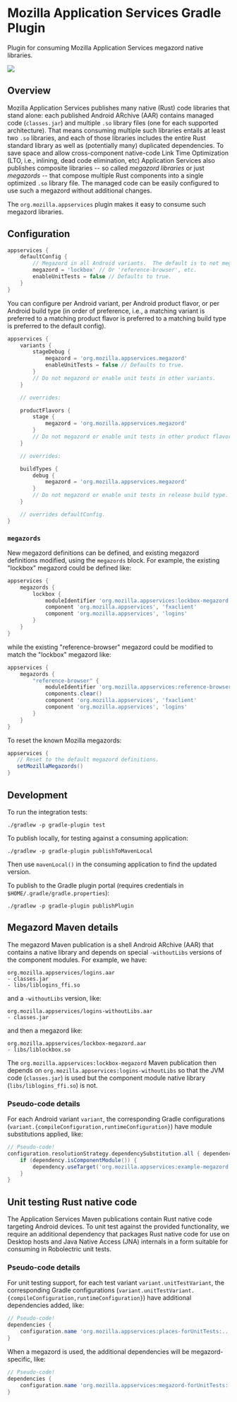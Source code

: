# Mozilla Application Services Gradle Plugin

Plugin for consuming Mozilla Application Services megazord native libraries.

<p align="left">
    <a alt="Version badge" href="https://plugins.gradle.org/plugin/org.mozilla.appservices.gradle-plugin">
        <img src="https://img.shields.io/maven-metadata/v/https/plugins.gradle.org/m2/org/mozilla/appservices/org.mozilla.appservices.gradle.plugin/maven-metadata.xml.svg?label=org.mozilla.appservices&colorB=brightgreen" /></a>
</p>

## Overview

Mozilla Application Services publishes many native (Rust) code libraries that stand alone: each
published Android ARchive (AAR) contains managed code (`classes.jar`) and multiple `.so` library
files (one for each supported architecture).  That means consuming multiple such libraries entails
at least two `.so` libraries, and each of those libraries includes the entire Rust standard library
as well as (potentially many) duplicated dependencies.  To save space and allow cross-component
native-code Link Time Optimization (LTO, i.e., inlining, dead code elimination, etc) Application
Services also publishes composite libraries -- so called *megazord libraries* or just *megazords* --
that compose multiple Rust components into a single optimized `.so` library file.  The managed code
can be easily configured to use such a megazord without additional changes.

The `org.mozilla.appservices` plugin makes it easy to consume such megazord libraries.

## Configuration

```groovy
appservices {
    defaultConfig {
        // Megazord in all Android variants.  The default is to not megazord.
        megazord = 'lockbox' // Or 'reference-browser', etc.
        enableUnitTests = false // Defaults to true.
    }
}
```

You can configure per Android variant, per Android product flavor, or per Android build
type (in order of preference, i.e., a matching variant is preferred to a matching product flavor is
preferred to a matching build type is preferred to the default config).

```groovy
appservices {
    variants {
        stageDebug {
            megazord = 'org.mozilla.appservices.megazord'
            enableUnitTests = false // Defaults to true.
        }
        // Do not megazord or enable unit tests in other variants.
    }

    // overrides:

    productFlavors {
        stage {
            megazord = 'org.mozilla.appservices.megazord'
        }
        // Do not megazord or enable unit tests in other product flavors.
    }

    // overrides:

    buildTypes {
        debug {
            megazord = 'org.mozilla.appservices.megazord'
        }
        // Do not megazord or enable unit tests in release build type.
    }

    // overrides defaultConfig.
}
```

### `megazords`

New megazord definitions can be defined, and existing megazord definitions modified, using the
`megazords` block.  For example, the existing "lockbox" megazord could be defined like:

```groovy
appservices {
    megazords {
        lockbox {
            moduleIdentifier 'org.mozilla.appservices:lockbox-megazord'
            component 'org.mozilla.appservices', 'fxaclient'
            component 'org.mozilla.appservices', 'logins'
        }
    }
}
```

while the existing "reference-browser" megazord could be modified to match the "lockbox" megazord
like:

```groovy
appservices {
    megazords {
        "reference-browser" {
            moduleIdentifier 'org.mozilla.appservices:reference-browser-megazord'
            components.clear()
            component 'org.mozilla.appservices', 'fxaclient'
            component 'org.mozilla.appservices', 'logins'
        }
    }
}
```

To reset the known Mozilla megazords:

```groovy
appservices {
   // Reset to the default megazord definitions.
   setMozillaMegazords()
}
```

## Development

To run the integration tests:

```
./gradlew -p gradle-plugin test
```

To publish locally, for testing against a consuming application:

```
./gradlew -p gradle-plugin publishToMavenLocal
```

Then use `mavenLocal()` in the consuming application to find the updated version.

To publish to the Gradle plugin portal (requires credentials in `$HOME/.gradle/gradle.properties`):

```
./gradlew -p gradle-plugin publishPlugin
```

## Megazord Maven details

The megazord Maven publication is a shell Android ARchive (AAR) that contains a native library and
depends on special `-withoutLibs` versions of the component modules.  For example, we have:

```
org.mozilla.appservices/logins.aar
- classes.jar
- libs/liblogins_ffi.so
```

and a `-withoutLibs` version, like:

```
org.mozilla.appservices/logins-withoutLibs.aar
- classes.jar
```

and then a megazord like:

```
org.mozilla.appservices/lockbox-megazord.aar
- libs/liblockbox.so
```

The `org.mozilla.appservices:lockbox-megazord` Maven publication then depends on
`org.mozilla.appservices:logins-withoutLibs` so that the JVM code (`classes.jar`) is used but
the component module native library (`libs/liblogins_ffi.so`) is not.

### Pseudo-code details

For each Android variant `variant`, the corresponding Gradle configurations
(`variant.{compileConfiguration,runtimeConfiguration}`) have module substitutions applied, like:

```groovy
// Pseudo-code!
configuration.resolutionStrategy.dependencySubstitution.all { dependency ->
    if (dependency.isComponentModule()) {
        dependency.useTarget('org.mozilla.appservices:example-megazord:...')
    }
}
```

## Unit testing Rust native code

The Application Services Maven publications contain Rust native code targeting Android devices.  To
unit test against the provided functionality, we require an additional dependency that packages Rust
native code for use on Desktop hosts and Java Native Access (JNA) internals in a form suitable for
consuming in Robolectric unit tests.

### Pseudo-code details

For unit testing support, for each test variant `variant.unitTestVariant`, the corresponding Gradle
configurations (`variant.unitTestVariant.{compileConfiguration,runtimeConfiguration}`) have
additional dependencies added, like:

```groovy
// Pseudo-code!
dependencies {
    configuration.name 'org.mozilla.appservices:places-forUnitTests:...'
}
```

When a megazord is used, the additional dependencies will be megazord-specific, like:


```groovy
// Pseudo-code!
dependencies {
    configuration.name 'org.mozilla.appservices:megazord-forUnitTests:...'
}
```
